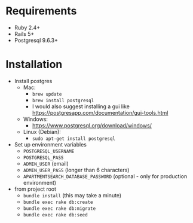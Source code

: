 # Requirements
- Ruby 2.4+
- Rails 5+
- Postgresql 9.6.3+

# Installation
- Install postgres
    - Mac:
        - ```brew update```
        - ```brew install postgresql```
        - I would also suggest installing a gui like https://postgresapp.com/documentation/gui-tools.html
    - Windows:
        - https://www.postgresql.org/download/windows/
    - Linux (Debian):
        - ```sudo apt-get install postgresql```
- Set up environment variables
    - ```POSTGRESQL_USERNAME```
    - ```POSTGRESQL_PASS```
    - ```ADMIN_USER``` (email)
    - ```ADMIN_USER_PASS``` (longer than 6 characters)
    - ```APARTMENTSEARCH_DATABASE_PASSWORD``` (optional - only for production environment)
- from project root
    - ```bundle install``` (this may take a minute)
    - ```bundle exec rake db:create```
    - ```bundle exec rake db:migrate```
    - ```bundle exec rake db:seed```
 
